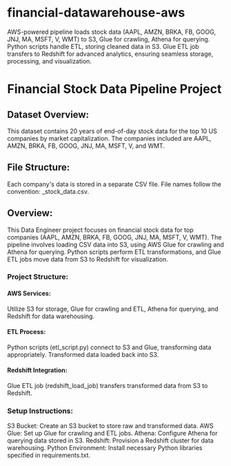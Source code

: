 # financial-datawarehouse-aws
AWS-powered pipeline loads stock data (AAPL, AMZN, BRKA, FB, GOOG, JNJ, MA, MSFT, V, WMT) to S3, Glue for crawling, Athena for querying. Python scripts handle ETL, storing cleaned data in S3. Glue ETL job transfers to Redshift for advanced analytics, ensuring seamless storage, processing, and visualization.

# Financial Stock Data Pipeline Project

## Dataset Overview:

This dataset contains 20 years of end-of-day stock data for the top 10 US companies by market capitalization. The companies included are AAPL, AMZN, BRKA, FB, GOOG, JNJ, MA, MSFT, V, and WMT.

## File Structure:

Each company's data is stored in a separate CSV file.
File names follow the convention: <Company Symbol>_stock_data.csv.

## Overview:

This Data Engineer project focuses on financial stock data for top companies (AAPL, AMZN, BRKA, FB, GOOG, JNJ, MA, MSFT, V, WMT). The pipeline involves loading CSV data into S3, using AWS Glue for crawling and Athena for querying. Python scripts perform ETL transformations, and Glue ETL jobs move data from S3 to Redshift for visualization.

### Project Structure:

#### AWS Services: 
Utilize S3 for storage, Glue for crawling and ETL, Athena for querying, and Redshift for data warehousing.

#### ETL Process: 
Python scripts (etl_script.py) connect to S3 and Glue, transforming data appropriately.
Transformed data loaded back into S3.

#### Redshift Integration: 
Glue ETL job (redshift_load_job) transfers transformed data from S3 to Redshift.

### Setup Instructions:
S3 Bucket: Create an S3 bucket to store raw and transformed data.
AWS Glue: Set up Glue for crawling and ETL jobs.
Athena: Configure Athena for querying data stored in S3.
Redshift: Provision a Redshift cluster for data warehousing.
Python Environment: Install necessary Python libraries specified in requirements.txt.




